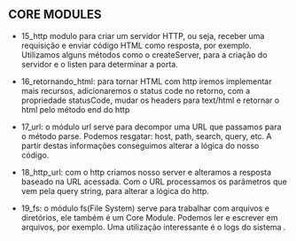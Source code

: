 ## CORE MODULES

- 15_http modulo para criar um servidor HTTP, ou seja, receber uma requisição e enviar código HTML como resposta, por exemplo. Utilizamos alguns métodos como o createServer, para a criação do servidor e o listen para determinar a porta.

- 16_retornando_html: para tornar HTML com http iremos implementar mais recursos, adicionaremos o status code no retorno, com a propriedade statusCode, mudar os headers para text/html e retornar o html pelo método end do http

- 17_url: o módulo url serve para decompor uma URL que passamos para o método parse. Podemos resgatar: host, path, search, query, etc. A partir destas informações conseguimos alterar a lógica do nosso código.

- 18_http_url: com o http criamos nosso server e alteramos a resposta baseado na URL acessada. Com o URL processamos os parâmetros que vem pela query string, para alterar a lógica do http.

- 19_fs: o módulo fs(File System) serve para trabalhar com arquivos e diretórios, ele também é um Core Module. Podemos ler e escrever em arquivos, por exemplo. Uma utilização interessante é o logs do sistema .